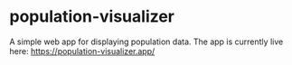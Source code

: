 # population-visualizer
A simple web app for displaying population data.
The app is currently live here:
https://population-visualizer.app/
